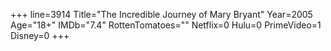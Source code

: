 +++
line=3914
Title="The Incredible Journey of Mary Bryant"
Year=2005
Age="18+"
IMDb="7.4"
RottenTomatoes=""
Netflix=0
Hulu=0
PrimeVideo=1
Disney=0
+++

